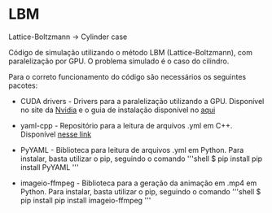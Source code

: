 # LBM
Lattice-Boltzmann -> Cylinder case

Código de simulação utilizando o método LBM (Lattice-Boltzmann), com paralelização por GPU.
O problema simulado é o caso do cilindro.

Para o correto funcionamento do código são necessários os seguintes pacotes:

* CUDA drivers - Drivers para a paralelização utilizando a GPU. Disponível no site da [Nvidia](https://developer.nvidia.com/cuda-downloads) e o guia de instalação disponível no [aqui](https://docs.nvidia.com/cuda/cuda-quick-start-guide/index.html)

* yaml-cpp - Repositório para a leitura de arquivos .yml em C++. Disponível [nesse link](https://github.com/jbeder/yaml-cpp)

* PyYAML - Biblioteca para leitura de arquivos .yml em Python. Para instalar, basta utilizar o pip, seguindo o comando
	'''shell
	$ pip install pip install PyYAML
	'''
* imageio-ffmpeg - Biblioteca para a geração da animação em .mp4 em Python. Para instalar, basta utilizar o pip, seguindo o comando
	'''shell
	$ pip install pip install imageio-ffmpeg
	'''
